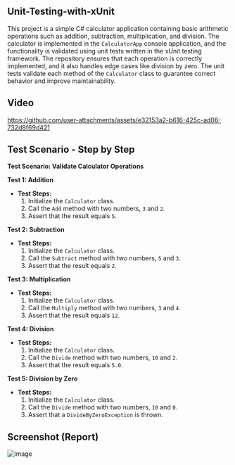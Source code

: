 ## Unit-Testing-with-xUnit

This project is a simple C# calculator application containing basic arithmetic operations such as addition, subtraction, multiplication, and division. The calculator is implemented in the `CalculatorApp` console application, and the functionality is validated using unit tests written in the xUnit testing framework. The repository ensures that each operation is correctly implemented, and it also handles edge cases like division by zero. The unit tests validate each method of the `Calculator` class to guarantee correct behavior and improve maintainability.

## Video

https://github.com/user-attachments/assets/e32153a2-b616-425c-ad06-732d8f69d421

## Test Scenario - Step by Step

**Test Scenario: Validate Calculator Operations**

**Test 1: Addition**
- **Test Steps:**
  1. Initialize the `Calculator` class.
  2. Call the `Add` method with two numbers, `3` and `2`.
  3. Assert that the result equals `5`.

**Test 2: Subtraction**
- **Test Steps:**
  1. Initialize the `Calculator` class.
  2. Call the `Subtract` method with two numbers, `5` and `3`.
  3. Assert that the result equals `2`.

**Test 3: Multiplication**
- **Test Steps:**
  1. Initialize the `Calculator` class.
  2. Call the `Multiply` method with two numbers, `3` and `4`.
  3. Assert that the result equals `12`.

**Test 4: Division**
- **Test Steps:**
  1. Initialize the `Calculator` class.
  2. Call the `Divide` method with two numbers, `10` and `2`.
  3. Assert that the result equals `5.0`.

**Test 5: Division by Zero**
- **Test Steps:**
  1. Initialize the `Calculator` class.
  2. Call the `Divide` method with two numbers, `10` and `0`.
  3. Assert that a `DivideByZeroException` is thrown.

## Screenshot (Report)

![image](https://github.com/user-attachments/assets/b4c457a9-06e5-4529-92e7-348182296ada)
